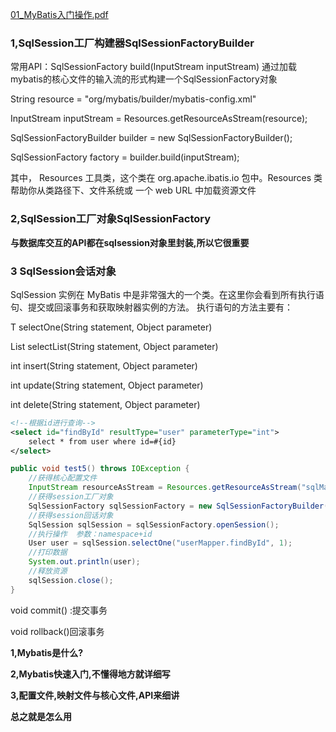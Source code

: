  [01_MyBatis入门操作.pdf](E:\BaiduNetdiskDownload\笔记\第十一天资料\PDF\01_MyBatis入门操作.pdf) 







### 1,SqlSession工厂构建器SqlSessionFactoryBuilder

常用API：SqlSessionFactory build(InputStream inputStream) 通过加载mybatis的核心文件的输入流的形式构建一个SqlSessionFactory对象 

String resource = "org/mybatis/builder/mybatis-config.xml"

InputStream inputStream = Resources.getResourceAsStream(resource); 

SqlSessionFactoryBuilder builder = new SqlSessionFactoryBuilder();

 SqlSessionFactory factory = builder.build(inputStream);



其中， Resources 工具类，这个类在 org.apache.ibatis.io 包中。Resources 类帮助你从类路径下、文件系统或 一个 web URL 中加载资源文件

### 2,SqlSession工厂对象SqlSessionFactory

**与数据库交互的API都在sqlsession对象里封装,所以它很重要**

### 3 SqlSession会话对象

SqlSession 实例在 MyBatis 中是非常强大的一个类。在这里你会看到所有执行语句、提交或回滚事务和获取映射器实例的方法。 执行语句的方法主要有：



 T <E>selectOne(String statement, Object parameter)  

List<E> selectList(String statement, Object parameter) 

 int insert(String statement, Object parameter)  

int update(String statement, Object parameter) 

 int delete(String statement, Object parameter)





```xml
<!--根据id进行查询-->
<select id="findById" resultType="user" parameterType="int">
    select * from user where id=#{id}
</select>
```

```java
public void test5() throws IOException {
    //获得核心配置文件
    InputStream resourceAsStream = Resources.getResourceAsStream("sqlMapConfig.xml");
    //获得session工厂对象
    SqlSessionFactory sqlSessionFactory = new SqlSessionFactoryBuilder().build(resourceAsStream);
    //获得session回话对象
    SqlSession sqlSession = sqlSessionFactory.openSession();
    //执行操作  参数：namespace+id
    User user = sqlSession.selectOne("userMapper.findById", 1);
    //打印数据
    System.out.println(user);
    //释放资源
    sqlSession.close();
}
```



void commit() :提交事务

void rollback()回滚事务







**1,Mybatis是什么?**

**2,Mybatis快速入门,不懂得地方就详细写**

**3,配置文件,映射文件与核心文件,API来细讲**

**总之就是怎么用**